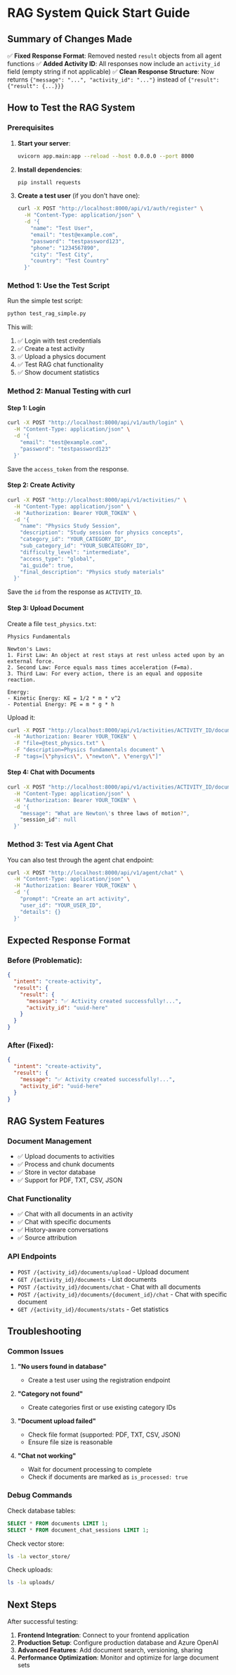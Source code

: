 # RAG System Quick Start Guide

## Summary of Changes Made

✅ **Fixed Response Format**: Removed nested `result` objects from all agent functions
✅ **Added Activity ID**: All responses now include an `activity_id` field (empty string if not applicable)
✅ **Clean Response Structure**: Now returns `{"message": "...", "activity_id": "..."}` instead of `{"result": {"result": {...}}}`

## How to Test the RAG System

### Prerequisites

1. **Start your server**:
   ```bash
   uvicorn app.main:app --reload --host 0.0.0.0 --port 8000
   ```

2. **Install dependencies**:
   ```bash
   pip install requests
   ```

3. **Create a test user** (if you don't have one):
   ```bash
   curl -X POST "http://localhost:8000/api/v1/auth/register" \
     -H "Content-Type: application/json" \
     -d '{
       "name": "Test User",
       "email": "test@example.com",
       "password": "testpassword123",
       "phone": "1234567890",
       "city": "Test City",
       "country": "Test Country"
     }'
   ```

### Method 1: Use the Test Script

Run the simple test script:
```bash
python test_rag_simple.py
```

This will:
1. ✅ Login with test credentials
2. ✅ Create a test activity
3. ✅ Upload a physics document
4. ✅ Test RAG chat functionality
5. ✅ Show document statistics

### Method 2: Manual Testing with curl

#### Step 1: Login
```bash
curl -X POST "http://localhost:8000/api/v1/auth/login" \
  -H "Content-Type: application/json" \
  -d '{
    "email": "test@example.com",
    "password": "testpassword123"
  }'
```

Save the `access_token` from the response.

#### Step 2: Create Activity
```bash
curl -X POST "http://localhost:8000/api/v1/activities/" \
  -H "Content-Type: application/json" \
  -H "Authorization: Bearer YOUR_TOKEN" \
  -d '{
    "name": "Physics Study Session",
    "description": "Study session for physics concepts",
    "category_id": "YOUR_CATEGORY_ID",
    "sub_category_id": "YOUR_SUBCATEGORY_ID",
    "difficulty_level": "intermediate",
    "access_type": "global",
    "ai_guide": true,
    "final_description": "Physics study materials"
  }'
```

Save the `id` from the response as `ACTIVITY_ID`.

#### Step 3: Upload Document
Create a file `test_physics.txt`:
```
Physics Fundamentals

Newton's Laws:
1. First Law: An object at rest stays at rest unless acted upon by an external force.
2. Second Law: Force equals mass times acceleration (F=ma).
3. Third Law: For every action, there is an equal and opposite reaction.

Energy:
- Kinetic Energy: KE = 1/2 * m * v^2
- Potential Energy: PE = m * g * h
```

Upload it:
```bash
curl -X POST "http://localhost:8000/api/v1/activities/ACTIVITY_ID/documents/upload" \
  -H "Authorization: Bearer YOUR_TOKEN" \
  -F "file=@test_physics.txt" \
  -F "description=Physics fundamentals document" \
  -F "tags=[\"physics\", \"newton\", \"energy\"]"
```

#### Step 4: Chat with Documents
```bash
curl -X POST "http://localhost:8000/api/v1/activities/ACTIVITY_ID/documents/chat" \
  -H "Content-Type: application/json" \
  -H "Authorization: Bearer YOUR_TOKEN" \
  -d '{
    "message": "What are Newton\'s three laws of motion?",
    "session_id": null
  }'
```

### Method 3: Test via Agent Chat

You can also test through the agent chat endpoint:

```bash
curl -X POST "http://localhost:8000/api/v1/agent/chat" \
  -H "Content-Type: application/json" \
  -H "Authorization: Bearer YOUR_TOKEN" \
  -d '{
    "prompt": "Create an art activity",
    "user_id": "YOUR_USER_ID",
    "details": {}
  }'
```

## Expected Response Format

### Before (Problematic):
```json
{
  "intent": "create-activity",
  "result": {
    "result": {
      "message": "✅ Activity created successfully!...",
      "activity_id": "uuid-here"
    }
  }
}
```

### After (Fixed):
```json
{
  "intent": "create-activity",
  "result": {
    "message": "✅ Activity created successfully!...",
    "activity_id": "uuid-here"
  }
}
```

## RAG System Features

### Document Management
- ✅ Upload documents to activities
- ✅ Process and chunk documents
- ✅ Store in vector database
- ✅ Support for PDF, TXT, CSV, JSON

### Chat Functionality
- ✅ Chat with all documents in an activity
- ✅ Chat with specific documents
- ✅ History-aware conversations
- ✅ Source attribution

### API Endpoints
- `POST /{activity_id}/documents/upload` - Upload document
- `GET /{activity_id}/documents` - List documents
- `POST /{activity_id}/documents/chat` - Chat with all documents
- `POST /{activity_id}/documents/{document_id}/chat` - Chat with specific document
- `GET /{activity_id}/documents/stats` - Get statistics

## Troubleshooting

### Common Issues

1. **"No users found in database"**
   - Create a test user using the registration endpoint

2. **"Category not found"**
   - Create categories first or use existing category IDs

3. **"Document upload failed"**
   - Check file format (supported: PDF, TXT, CSV, JSON)
   - Ensure file size is reasonable

4. **"Chat not working"**
   - Wait for document processing to complete
   - Check if documents are marked as `is_processed: true`

### Debug Commands

Check database tables:
```sql
SELECT * FROM documents LIMIT 1;
SELECT * FROM document_chat_sessions LIMIT 1;
```

Check vector store:
```bash
ls -la vector_store/
```

Check uploads:
```bash
ls -la uploads/
```

## Next Steps

After successful testing:

1. **Frontend Integration**: Connect to your frontend application
2. **Production Setup**: Configure production database and Azure OpenAI
3. **Advanced Features**: Add document search, versioning, sharing
4. **Performance Optimization**: Monitor and optimize for large document sets 